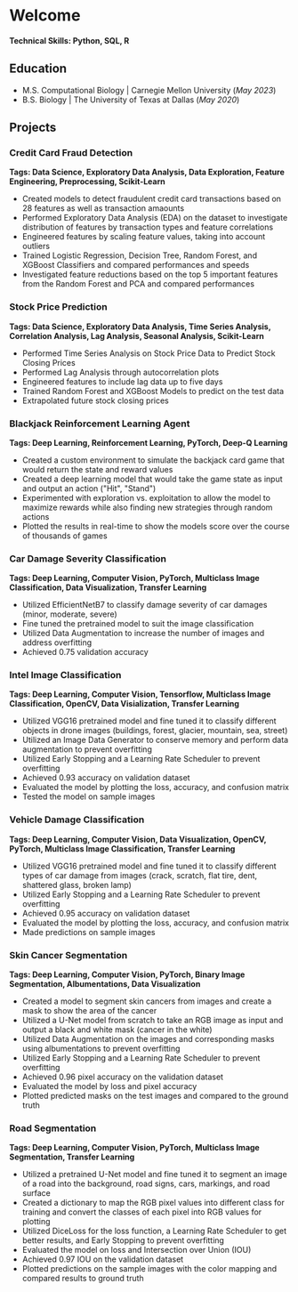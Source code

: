 # Welcome
#### Technical Skills: Python, SQL, R

## Education
- M.S. Computational Biology | Carnegie Mellon University (_May 2023_)
- B.S. Biology | The University of Texas at Dallas (_May 2020_)

## Projects
### Credit Card Fraud Detection 
**Tags: Data Science, Exploratory Data Analysis, Data Exploration, Feature Engineering, Preprocessing, Scikit-Learn**
- Created models to detect fraudulent credit card transactions based on 28 features as well as transaction amaounts
- Performed Exploratory Data Analysis (EDA) on the dataset to investigate distribution of features by transaction types and feature correlations
- Engineered features by scaling feature values, taking into account outliers
- Trained Logistic Regression, Decision Tree, Random Forest, and XGBoost Classifiers and compared performances and speeds
- Investigated feature reductions based on the top 5 important features from the Random Forest and PCA and compared performances

### Stock Price Prediction
**Tags: Data Science, Exploratory Data Analysis, Time Series Analysis, Correlation Analysis, Lag Analysis, Seasonal Analysis, Scikit-Learn**
- Performed Time Series Analysis on Stock Price Data to Predict Stock Closing Prices
- Performed Lag Analysis through autocorrelation plots
- Engineered features to include lag data up to five days
- Trained Random Forest and XGBoost Models to predict on the test data
- Extrapolated future stock closing prices

### Blackjack Reinforcement Learning Agent
**Tags: Deep Learning, Reinforcement Learning, PyTorch, Deep-Q Learning**
- Created a custom environment to simulate the backjack card game that would return the state and reward values
- Created a deep learning model that would take the game state as input and output an action ("Hit", "Stand")
- Experimented with exploration vs. exploitation to allow the model to maximize rewards while also finding new strategies through random actions
- Plotted the results in real-time to show the models score over the course of thousands of games

### Car Damage Severity Classification
**Tags: Deep Learning, Computer Vision, PyTorch, Multiclass Image Classification, Data Visualization, Transfer Learning**
- Utilized EfficientNetB7 to classify damage severity of car damages (minor, moderate, severe)
- Fine tuned the pretrained model to suit the image classification
- Utilized Data Augmentation to increase the number of images and address overfitting
- Achieved 0.75 validation accuracy

### Intel Image Classification
**Tags: Deep Learning, Computer Vision, Tensorflow, Multiclass Image Classification, OpenCV, Data Visialization, Transfer Learning**
- Utilized VGG16 pretrained model and fine tuned it to classify different objects in drone images (buildings, forest, glacier, mountain, sea, street)
- Utilized an Image Data Generator to conserve memory and perform data augmentation to prevent overfitting
- Utilized Early Stopping and a Learning Rate Scheduler to prevent overfitting
- Achieved 0.93 accuracy on validation dataset
- Evaluated the model by plotting the loss, accuracy, and confusion matrix
- Tested the model on sample images

### Vehicle Damage Classification
**Tags: Deep Learning, Computer Vision, Data Visualization, OpenCV, PyTorch, Multiclass Image Classification, Transfer Learning**
- Utilized VGG16 pretrained model and fine tuned it to classify different types of car damage from images (crack, scratch, flat tire, dent, shattered glass, broken lamp)
- Utilized Early Stopping and a Learning Rate Scheduler to prevent overfitting
- Achieved 0.95 accuracy on validation dataset
- Evaluated the model by plotting the loss, accuracy, and confusion matrix
- Made predictions on sample images

### Skin Cancer Segmentation
**Tags: Deep Learning, Computer Vision, PyTorch, Binary Image Segmentation, Albumentations, Data Visualization**
- Created a model to segment skin cancers from images and create a mask to show the area of the cancer
- Utilized a U-Net model from scratch to take an RGB image as input and output a black and white mask (cancer in the white)
- Utilized Data Augmentation on the images and corresponding masks using albumentations to prevent overfitting
- Utilized Early Stopping and a Learning Rate Scheduler to prevent overfitting
- Achieved 0.96 pixel accuracy on the validation dataset
- Evaluated the model by loss and pixel accuracy
- Plotted predicted masks on the test images and compared to the ground truth

### Road Segmentation 
**Tags: Deep Learning, Computer Vision, PyTorch, Multiclass Image Segmentation, Transfer Learning**
- Utilized a pretrained U-Net model and fine tuned it to segment an image of a road into the background, road signs, cars, markings, and road surface
- Created a dictionary to map the RGB pixel values into different class for training and convert the classes of each pixel into RGB values for plotting
- Utilized DiceLoss for the loss function, a Learning Rate Scheduler to get better results, and Early Stopping to prevent overfitting
- Evaluated the model on loss and Intersection over Union (IOU)
- Achieved 0.97 IOU on the validation dataset
- Plotted predictions on the sample images with the color mapping and compared results to ground truth
